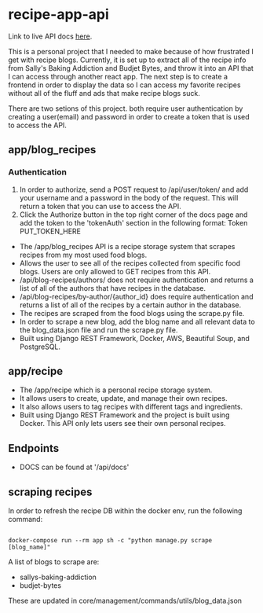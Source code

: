 # recipe-app-api

Link to live API docs [here](http://ec2-18-118-138-187.us-east-2.compute.amazonaws.com/api/docs/).

This is a personal project that I needed to make because of how frustrated I get with recipe blogs. Currently, it is set up to extract all of the recipe info from Sally's Baking Addiction and Budjet Bytes, and throw it into an API that I can access through another react app. The next step is to create a frontend in order to display the data so I can access my favorite recipes without all of the fluff and ads that make recipe blogs suck.

There are two setions of this project. both require user authentication by creating a user(email) and password in order to create a token that is used to access the API.

## app/blog_recipes

### Authentication

1. In order to authorize, send a POST request to /api/user/token/ and add your username and a password in the body of the request. This will return a token that you can use to access the API.
2. Click the Authorize button in the top right corner of the docs page and add the token to the 'tokenAuth' section in the following format: Token PUT_TOKEN_HERE

- The /app/blog_recipes API is a recipe storage system that scrapes recipes from my most used food blogs.
- Allows the user to see all of the recipes collected from specific food blogs. Users are only allowed to GET recipes from this API.
- /api/blog-recipes/authors/ does not require authentication and returns a list of all of the authors that have recipes in the database.
- /api/blog-recipes/by-author/{author_id} does require authentication and returns a list of all of the recipes by a certain author in the database.
- The recipes are scraped from the food blogs using the scrape.py file.
- In order to scrape a new blog, add the blog name and all relevant data to the blog_data.json file and run the scrape.py file.
- Built using Django REST Framework, Docker, AWS, Beautiful Soup, and PostgreSQL.

## app/recipe

- The /app/recipe which is a personal recipe storage system.
- It allows users to create, update, and manage their own recipes.
- It also allows users to tag recipes with different tags and ingredients.
- Built using Django REST Framework and the project is built using Docker. This API only lets users see their own personal recipes.

## Endpoints

- DOCS can be found at '/api/docs'

## scraping recipes

In order to refresh the recipe DB within the docker env, run the following command:

```

docker-compose run --rm app sh -c "python manage.py scrape [blog_name]"

```

A list of blogs to scrape are:

- sallys-baking-addiction
- budjet-bytes

These are updated in core/management/commands/utils/blog_data.json

```

```
